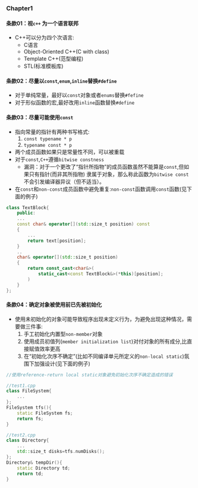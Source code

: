 ### Chapter1

#### 条款01：视`c++` 为一个语言联邦

* C++可以分为四个次语言:
  * C语言
  * Object-Oriented C++(C with class)
  * Template C++(范型编程)
  * STL(标准模板库)

#### 条款02：尽量以`const`,`enum`,`inline`替换`#define`

* 对于单纯常量，最好以`const`对象或者`enums`替换`#fefine`
* 对于形似函数的宏,最好改用`inline`函数替换`#define`

#### 条款03：尽量可能使用`const`

* 指向常量的指针有两种书写格式:
    1. `const typename * p`
    2. `typename const * p`
* 两个成员函数如果只是常量性不同，可以被重载
* 对于`const`,`C++`遵循`bitwise constness`
  * 漏洞：对于一个更改了“指针所指物”的成员函数虽然不能算是`const`,但如果只有指针(而非其所指物) 隶属于对象，那么称此函数为`bitwise const`不会引发编译器异议（但不适当）。
* 在`const`和`non-const`成员函数中避免重复:`non-const`函数调用`const`函数(见下面的例子)

```cpp
class TextBlock{
    public:
    ...
    const char& operator[](std::size_t position) const
    {
        ...
        return text[position];
    }
    ..
    char& operator[](std::size_t position)
    {
        return const_cast<char&>(
            static_cast<const TextBlock&>(*this)[position];
        )
    }
};
```

#### 条款04：确定对象被使用前已先被初始化

* 使用未初始化的对象可能导致程序出现未定义行为，为避免出现这种情况，需要做三件事:
    1. 手工初始化内置型`non-member`对象
    2. 使用成员初值列(`member initialization list`)对付对象的所有成分,比直接赋值效率更高
    3. 在“初始化次序不确定”(比如不同编译单元所定义的`non-local static`)氛围下加强设计(见下面的例子)

```cpp
//使用reference-return local static对象避免初始化次序不确定造成的错误

//test1.cpp
class FileSystem{
    ...
};
FileSystem tfs(){
    static FileSystem fs;
    return fs;
}

//test2.cpp
class Directory{
    ...
    std::size_t disks=tfs.numDisks();
};
Directory& tempDir(){
    static Directory td;
    return td;
}
```
